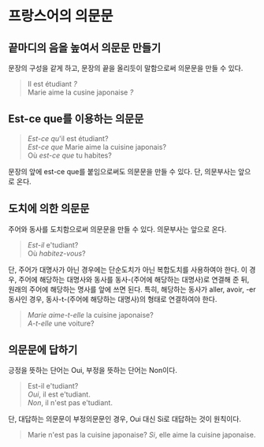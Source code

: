 <!---
title: "프랑스어의 의문문"
category: French
language: Korean
--->

# 프랑스어의 의문문

## 끝마디의 음을 높여서 의문문 만들기

문장의 구성을 같게 하고, 문장의 끝을 올리듯이 말함으로써 의문문을 만들 수 있다.

> Il est étudiant *?*  
> Marie aime la cusine japonaise *?*

## Est-ce que를 이용하는 의문문

> *Est-ce qu*'il est étudiant?  
> *Est-ce que* Marie aime la cuisine japonais?  
> Où *est-ce que* tu habites?

문장의 앞에 est-ce que를 붙임으로써도 의문문을 만들 수 있다.
단, 의문부사는 앞으로 온다.

## 도치에 의한 의문문

주어와 동사를 도치함으로써 의문문을 만들 수 있다.
의문부사는 앞으로 온다.

> *Est-il* e'tudiant?  
> Où *habitez-vous*?

단, 주어가 대명사가 아닌 경우에는 단순도치가 아닌 복합도치를 사용하여야 한다.
이 경우, 주어에 해당하는 대명사와 동사를 동사-(주어에 해당하는 대명사)로
연결해 준 뒤, 원래의 주어에 해당하는 명사를 앞에 쓰면 된다.
특히, 해당하는 동사가 aller, avoir, -er 동사인 경우,
동사-t-(주어에 해당하는 대명사)의 형태로 연결하여야 한다.

> *Marie aime-t-elle* la cuisine japonaise?  
> *A-t-elle* une voiture?

## 의문문에 답하기

긍정을 뜻하는 단어는 Oui, 부정을 뜻하는 단어는 Non이다.

> Est-il e'tudiant?  
> *Oui*, il est e'tudiant.  
> *Non*, il n'est pas e'tudiant.

단, 대답하는 의문문이 부정의문문인 경우, Oui 대신 Si로 대답하는 것이 원칙이다.

> Marie n'est pas la cuisine japonaise?
> *Si*, elle aime la cuisine japonaise.

